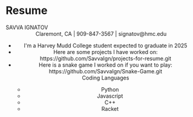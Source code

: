 # Resume
<html>
<head>
SAVVA IGNATOV
<header>Claremont, CA | 909-847-3567 | signatov@hmc.edu<header>
</head>
<ul>
<li>I'm a Harvey Mudd College student expected to graduate in 2025
<li>Here are some projects I have worked on: https://github.com/SavvaIgn/projects-for-resume.git
<li>Here is a snake game I worked on if you want to play: https://github.com/SavvaIgn/Snake-Game.git

<header>Coding Languages<header>
<ul>
<li>Python
<li>Javascript
<li>C++
<li>Racket




